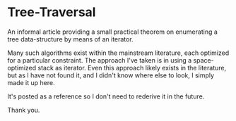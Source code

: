 Tree-Traversal
==============

An informal article providing a small practical theorem on enumerating a tree data-structure by means of an
iterator.

Many such algorithms exist within the mainstream literature, each optimized for a particular constraint.
The approach I've taken is in using a space-optimized stack as iterator. Even this approach likely exists
in the literature, but as I have not found it, and I didn't know where else to look, I simply made it up here.

It's posted as a reference so I don't need to rederive it in the future.

Thank you.

